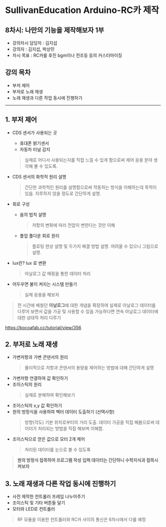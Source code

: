 # SullivanEducation Arduino-RC카 제작

## 8차시: 나만의 기능을 제작해보자 1부
* 강의차시 담당자 : 김지섭
* 강의자 : 김지섭, 박상민
* 차시 목표 : RC카를 후진 bgm이나 전조등 등의 커스터마이징

## 강의 목차
- 부저 제어
- 부저로 노래 재생
- 노래 재생과 다른 작업 동시에 진행하기

---

## 1. 부저 제어

- CDS 센서가 사용되는 곳
	- 휴대폰 밝기센서
	- 자동차 터널 감지

	> 실제로 어디서 사용되는지를 직접 느낄 수 있게 함으로써 제어 응용 분야 생각해 볼 수 있도록.

- CDS 센서의 화학적 원리 설명

	> 간단한 과학적인 원리를 설명함으로써 작동하는 방식을 이해하는데 목적이 있음.
	> 지루하지 않을 정도로 간단하게 설명.

- 회로 구성
	- 옴의 법칙 설명
		> 저항의 변화에 따라 전압이 변한다는 것만 이해
	- 풀업 풀다운 회로 원리
		> 플로팅 현상 설명 및 두가지 해결 방법 설명.
		> 어려울 수 있으니 그림으로 설명.
- lux란? lux 로 변환
	> 아날로그 값 매핑을 통한 데이터 처리
- 어두우면 불이 켜지는 시스템 만들기
	> 실제 응용을 해보자



> 전 시간에 배웠던 **아날로그**에 대한 개념을 확장하여
> 실제로 아날로그 데이터를 다루어 보면서 값을 가공 및 사용할 수 있음
> 가능하다면 연속 아날로그 데이터에 대한 상대적 처리 다루기


https://kocoafab.cc/tutorial/view/356

## 2. 부저로 노래 재생

- 가변저항과 가변 콘덴서의 원리
	> 물리적으로 저항과 콘덴서의 용량을 제어하는 방법에 대해 간단하게 설명
- 가변저항 연결하여 값 확인하기
- 조이스틱의 원리
	> 실제로 분해하여 확인해보기
- 조이스틱의 x,y 값 확인하기
- 원의 방정식을 사용하여 벡터 데이터 도출하기 (선택사항)
	> 방향(각도) 기본 위치로부터의 거리 도출. 데이터 가공을 직접 해봄으로써
	> 데이터가 처리되는 방법을 직접 해보며 이해함.
- 조이스틱으로 얻은 값으로 모터 2개 제어
	> 처리된 데이터를 눈으로 볼 수 있도록

> **원의 방정식 접목하여 프로그램 작성**
> **입력 데이터는 간단하니 수학지식과 접목시켜보자**

## 3. 노래 재생과 다른 작업 동시에 진행하기

- 사전 제작한 컨트롤러 프레임 나누어주기
- 조이스틱 및 기타 버튼들 달기
- 모터와 LED로 컨트롤러 

> RF 모듈을 이용한 컨트롤러와 RC카 사이의 통신은 6차시에서 다룰 예정
